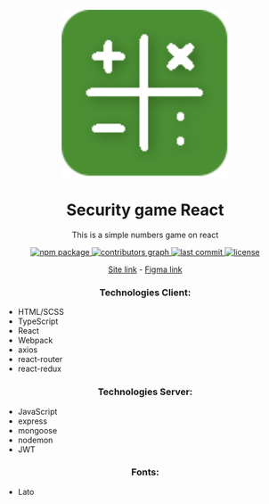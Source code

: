 <p align="center">
  <img alt="Security logo" width="300px" src="client/public/favicon.svg">
</p>

<h1 align="center">Security game React</h1>

<p align="center">This is a simple numbers game on react</p>

<p align="center">
  <a aria-label="npm package" href="https://www.npmjs.com/package/nert1n/security-number-game">
    <img alt="npm package" src="https://img.shields.io/npm/v/nert1n/security-number-game.svg">
  </a>
  <a aria-label="contributors graph" href="https://github.com/nert1n/security-number-game/graphs/contributors">
    <img alt="contributors graph" src="https://img.shields.io/github/contributors/nert1n/security-number-game.svg">
  </a>
  <a aria-label="last commit" href="https://github.com/nert1n/security-number-game/commits/main">
    <img alt="last commit" src=
  "https://img.shields.io/github/last-commit/nert1n/security-number-game.svg">
  </a>
  <a aria-label="license" href="https://github.com/nert1n/security-number-game/blob/main/LICENSE">
    <img alt="license" src="https://img.shields.io/github/license/nert1n/security-number-game.svg" alt="">
  </a>
</p>

<p align="center"><a target='__blank' href='https://nert1n.github.io/security-number-game/'>Site link</a>  -  <a target='__blank' href='https://www.figma.com/file/NDm3m1PeprTd8IslmiKe2p/Security(react-project)?type=design&node-id=59%3A482&mode=design&t=sas1Fhvv2fxbl6EY-1'>Figma link</a></p>



<h3 align="center">Technologies Client:</h2>

- HTML/SCSS
- TypeScript
- React
- Webpack
- axios
- react-router
- react-redux

<h3 align="center">Technologies Server:</h2>

- JavaScript
- express
- mongoose
- nodemon
- JWT

<h3 align="center">Fonts:</h2>

- Lato